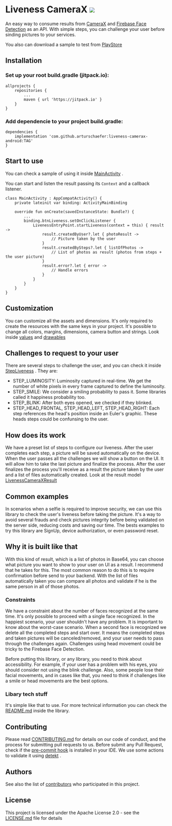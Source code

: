 # Liveness CameraX [![](https://jitpack.io/v/arturschaefer/liveness-camerax-android.svg)](https://jitpack.io/#arturschaefer/liveness-camerax-android)

An easy way to consume results from [CameraX](https://developer.android.com/training/camerax)
and [Firebase Face Detection](https://developers.google.com/ml-kit/vision/face-detection) as an API.
With simple steps, you can challenge your user before sinding pictures to your services.

You also can download a sample to test
from [PlayStore](https://play.google.com/store/apps/details?id=com.schaefer.livenessmlkit)

## Installation

### Set up your root build.gradle (jitpack.io):

```
allprojects {  
    repositories {  
        ...  
        maven { url 'https://jitpack.io' }  
    }  
}  
```

### Add dependencie to your project build.gradle:

```
dependencies {
	implementation 'com.github.arturschaefer:liveness-camerax-android:TAG'
}
```

## Start to use

You can check a sample of using it
inside [MainActivity](https://github.com/arturschaefer/liveness-camerax-android/blob/cc7404fcf19cb28eace3aac6e2a2d110a7a130aa/app/src/main/java/com/schaefer/livenessmlkit/MainActivity.kt)
.

You can start and listen the result passing its `Context` and a callback listener.

```
class MainActivity : AppCompatActivity() {
    private lateinit var binding: ActivityMainBinding

    override fun onCreate(savedInstanceState: Bundle?) {
        ...
        binding.btnLiveness.setOnClickListener {
            LivenessEntryPoint.startLiveness(context = this) { result ->
                result.createdByUser?.let { photoResult ->
                    // Picture taken by the user
                }
                result.createdBySteps?.let { listOfPhotos ->
                    // List of photos as result (photos from steps + the user picture)
                }
                result.error?.let { error ->
                    // Handle errors
                }
            }
        }
    }
}
```

## Customization

You can customize all the assets and dimensions. It's only required to create the resources with the
same keys in your project. It's possible to change all colors, margins, dimensions, camera button
and strings. Look
inside [values](https://github.dev/arturschaefer/liveness-camerax-android/blob/5759700996d003817aecbd36d1d16b0f3b90e461/livenesscamerax/src/main/res/values)
and [drawables](https://github.dev/arturschaefer/liveness-camerax-android/blob/5759700996d003817aecbd36d1d16b0f3b90e461/livenesscamerax/src/main/res/drawable)

## Challenges to request to your user

There are several steps to challenge the user, and you can check it
inside [StepLiveness](https://github.dev/arturschaefer/liveness-camerax-android/blob/50f0023f3b247cdd6146f489db21d7e7008d7201/livenesscamerax/src/main/java/com/schaefer/livenesscamerax/domain/model/StepLiveness.kt#L1)
. They are:

* STEP_LUMINOSITY: Luminosity captured in real-time. We get the number of white pixels in every
  frame captured to define the luminosity.
* STEP_SMILE: We consider a smiling probability to pass it. Some libraries called it happiness
  probability too.
* STEP_BLINK: After both eyes opened, we checked if they blinked.
* STEP_HEAD_FRONTAL, STEP_HEAD_LEFT, STEP_HEAD_RIGHT: Each step references the head's position
  inside an Euler's graphic. These heads steps could be confunsing to the user.

## How does its work

We have a preset list of steps to configure our liveness. After the user completes each step, a
picture will be saved automatically on the device. When the user passes all the challenges we will
show a button on the UI. It will allow him to take the last picture and finalize the process. After
the user finalizes the process you'll receive as a result the picture taken by the user and a list
of files automatically created. Look at the result
model [LivenessCameraXResult](https://github.dev/arturschaefer/liveness-camerax-android/blob/5759700996d003817aecbd36d1d16b0f3b90e461/livenesscamerax/src/main/java/com/schaefer/livenesscamerax/presentation/model/LivenessCameraXResult.kt#L1)

## Common examples

In scenarios when a selfie is required to improve security, we can use this library to check the
user's liveness before taking the picture. It's a way to avoid several frauds and check pictures
integrity before being validated on the server side, reducing costs and saving our time. The bests
examples to try this library are SignUp, device authorization, or even password reset.

## Why it is built like that

With this kind of result, which is a list of photos in Base64, you can choose what picture you want
to show to your user on UI as a result. I recommend that he takes for this. The most common reason
to do this is to require confirmation before send to your backend. With the list of files
automatically taken you can compare all photos and validate if he is the same person in all of those
photos.

### Constraints

We have a constraint about the number of faces recognized at the same time. It's only possible to
proceed with a single face recognized. In the happiest scenario, your user shouldn't have any
problem. It is important to know about the worst-case scenario. When a second face is recognized we
delete all the completed steps and start over. It means the completed steps and taken pictures will
be canceled/removed, and your user needs to pass through the challenges again. Challenges using head
movement could be tricky to the Firebase Face Detection.

Before putting this library, or any library, you need to think about accessibility. For example, if
your user has a problem with his eyes, you should consider not using the blink challenge. Also, some
people lose their facial movements, and in cases like that, you need to think if challenges like a
smile or head movements are the best options.

### Libary tech stuff

It's simple like that to use. For more technical information you can check the [README.md]() inside
the library.

## Contributing

Please read [CONTRIBUTING.md](CONTRIBUTING.md) for details on our code of conduct, and the process
for submitting pull requests to us. Before submit any Pull Request, check if
the [pre-commit hook](https://github.dev/arturschaefer/liveness-camerax-android/blob/5759700996d003817aecbd36d1d16b0f3b90e461/scripts/pre-commit)
is installed in your IDE. We use some actions to validate it
using [detekt](https://github.dev/arturschaefer/liveness-camerax-android/blob/5759700996d003817aecbd36d1d16b0f3b90e461/.github/workflows/quality-analysis.yml#L1)
.

## Authors

See also the list
of [contributors](https://github.com/arturschaefer/Liveness-Android-ML-Kit/graphs/contributors) who
participated in this project.

## License

This project is licensed under the Apache License 2.0 - see the [LICENSE.md](LICENSE.md) file for
details
